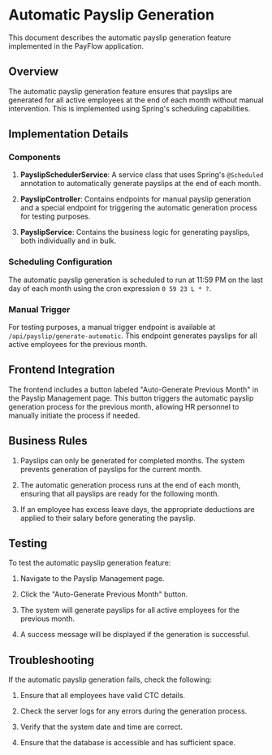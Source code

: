 # Automatic Payslip Generation

This document describes the automatic payslip generation feature implemented in the PayFlow application.

## Overview

The automatic payslip generation feature ensures that payslips are generated for all active employees at the end of each month without manual intervention. This is implemented using Spring's scheduling capabilities.

## Implementation Details

### Components

1. **PayslipSchedulerService**: A service class that uses Spring's `@Scheduled` annotation to automatically generate payslips at the end of each month.

2. **PayslipController**: Contains endpoints for manual payslip generation and a special endpoint for triggering the automatic generation process for testing purposes.

3. **PayslipService**: Contains the business logic for generating payslips, both individually and in bulk.

### Scheduling Configuration

The automatic payslip generation is scheduled to run at 11:59 PM on the last day of each month using the cron expression `0 59 23 L * ?`.

### Manual Trigger

For testing purposes, a manual trigger endpoint is available at `/api/payslip/generate-automatic`. This endpoint generates payslips for all active employees for the previous month.

## Frontend Integration

The frontend includes a button labeled "Auto-Generate Previous Month" in the Payslip Management page. This button triggers the automatic payslip generation process for the previous month, allowing HR personnel to manually initiate the process if needed.

## Business Rules

1. Payslips can only be generated for completed months. The system prevents generation of payslips for the current month.

2. The automatic generation process runs at the end of each month, ensuring that all payslips are ready for the following month.

3. If an employee has excess leave days, the appropriate deductions are applied to their salary before generating the payslip.

## Testing

To test the automatic payslip generation feature:

1. Navigate to the Payslip Management page.

2. Click the "Auto-Generate Previous Month" button.

3. The system will generate payslips for all active employees for the previous month.

4. A success message will be displayed if the generation is successful.

## Troubleshooting

If the automatic payslip generation fails, check the following:

1. Ensure that all employees have valid CTC details.

2. Check the server logs for any errors during the generation process.

3. Verify that the system date and time are correct.

4. Ensure that the database is accessible and has sufficient space.